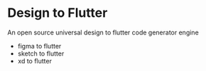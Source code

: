 # Design to Flutter

An open source universal design to flutter code generator engine

- figma to flutter
- sketch to flutter
- xd to flutter
